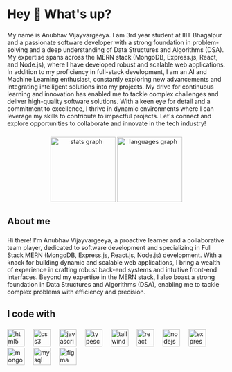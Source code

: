 <h1 align="left">Hey 👋 What's up?</h1>

###

<p align="left">My name is Anubhav Vijayvargeeya. I am 3rd year student at IIIT Bhagalpur and a passionate software developer with a strong foundation in problem-solving and a deep understanding of Data Structures and Algorithms (DSA). My expertise spans across the MERN stack (MongoDB, Express.js, React, and Node.js), where I have developed robust and scalable web applications. In addition to my proficiency in full-stack development, I am an AI and Machine Learning enthusiast, constantly exploring new advancements and integrating intelligent solutions into my projects. My drive for continuous learning and innovation has enabled me to tackle complex challenges and deliver high-quality software solutions. With a keen eye for detail and a commitment to excellence, I thrive in dynamic environments where I can leverage my skills to contribute to impactful projects. Let's connect and explore opportunities to collaborate and innovate in the tech industry!</p>

###

<div align="center">
  <img src="https://github-readme-stats.vercel.app/api?username=AVTG&hide_title=false&hide_rank=false&show_icons=true&include_all_commits=true&count_private=true&disable_animations=false&theme=dracula&locale=en&hide_border=false&order=1" height="150" alt="stats graph"  />
  <img src="https://github-readme-stats.vercel.app/api/top-langs?username=AVTG&locale=en&hide_title=false&layout=compact&card_width=320&langs_count=5&theme=dracula&hide_border=false&order=2" height="150" alt="languages graph"  />
</div>

###

<h2 align="left">About me</h2>

###

<p align="left">Hi there! I'm Anubhav Vijayvargeeya, a proactive learner and a collaborative team player, dedicated to software development and specializing in Full Stack MERN (MongoDB, Express.js, React.js, Node.js) development. With a knack for building dynamic and scalable web applications, I bring a wealth of experience in crafting robust back-end systems and intuitive front-end interfaces. Beyond my expertise in the MERN stack, I also boast a strong foundation in Data Structures and Algorithms (DSA), enabling me to tackle complex problems with efficiency and precision.</p>

###

<h2 align="left">I code with</h2>

###

<div align="left">
  <img src="https://cdn.jsdelivr.net/gh/devicons/devicon/icons/html5/html5-original.svg" height="40" alt="html5 logo"  />
  <img width="12" />
  <img src="https://cdn.jsdelivr.net/gh/devicons/devicon/icons/css3/css3-original.svg" height="40" alt="css3 logo"  />
  <img width="12" />
  <img src="https://cdn.jsdelivr.net/gh/devicons/devicon/icons/javascript/javascript-original.svg" height="40" alt="javascript logo"  />
  <img width="12" />
  <img src="https://cdn.jsdelivr.net/gh/devicons/devicon/icons/typescript/typescript-original.svg" height="40" alt="typescript logo"  />
  <img width="12" />
  <img src="https://cdn.simpleicons.org/tailwindcss/06B6D4" height="40" alt="tailwindcss logo"  />
  <img width="12" />
  <img src="https://cdn.jsdelivr.net/gh/devicons/devicon/icons/react/react-original.svg" height="40" alt="react logo"  />
  <img width="12" />
  <img src="https://cdn.jsdelivr.net/gh/devicons/devicon/icons/nodejs/nodejs-original.svg" height="40" alt="nodejs logo"  />
  <img width="12" />
  <img src="https://cdn.jsdelivr.net/gh/devicons/devicon/icons/express/express-original.svg" height="40" alt="express logo"  />
  <img width="12" />
  <img src="https://cdn.jsdelivr.net/gh/devicons/devicon/icons/mongodb/mongodb-original.svg" height="40" alt="mongodb logo"  />
  <img width="12" />
  <img src="https://cdn.jsdelivr.net/gh/devicons/devicon/icons/mysql/mysql-original.svg" height="40" alt="mysql logo"  />
  <img width="12" />
  <img src="https://cdn.jsdelivr.net/gh/devicons/devicon/icons/figma/figma-original.svg" height="40" alt="figma logo"  />
  </div>

###


###
